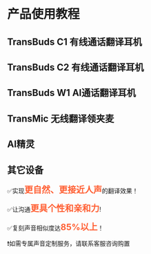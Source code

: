 # 产品使用教程

## TransBuds C1 有线通话翻译耳机

<DocCard :cards="[
  {
    title: '有线通话翻译耳机在android上使用',
    description: '',
    avatar: '/img/安卓_手机.png',
    path: '/readme/android-c1'
  },
  {
    title: '有线通话翻译耳机在windows上使用',
    description: '',
    avatar: '/img/电脑.png',
    path: '/readme/windows-c1'
  },
  {
    title: '有线通话翻译耳机在macOS上使用',
    description: '',
    avatar: '/img/苹果电脑.png',
    path: '/readme/macos-c1'
  }
]" />

## TransBuds C2 有线通话翻译耳机

<DocCard :cards="[
  {
    title: '有线通话翻译耳机在android上使用',
    description: '',
    avatar: '/img/安卓_手机.png',
    path: '/readme/android-c2'
  },
  {
    title: '有线通话翻译耳机在windows上使用',
    description: '',
    avatar: '/img/电脑.png',
    path: '/readme/windows-c2'
  },
  {
    title: '有线通话翻译耳机在macOS上使用',
    description: '',
    avatar: '/img/苹果电脑.png',
    path: '/readme/macos-c2'
  },
    {
    title: '有线通话翻译耳机在iOS上使用',
    description: '',
    avatar: '/img/iOS.png',
    path: '/readme/ios-c2'
  }
]" />

## TransBuds W1 Al通话翻译耳机

<DocCard :cards="[
  {
    title: 'Al通话翻译耳机在android上使用',
    description: '',
    avatar: '/img/安卓_手机.png',
    path: '/readme/android-w1'
  },
  {
    title: 'Al通话翻译耳机在windows上使用',
    description: '',
    avatar: '/img/电脑.png',
    path: '/readme/windows-w1'
  },
  {
    title: 'Al通话翻译耳机在macOS上使用',
    description: '',
    avatar: '/img/苹果电脑.png',
    path: '/readme/macos-w1'
  }
]" />

## TransMic 无线翻译领夹麦

<DocCard :cards="[
  {
    title: '无线翻译领夹麦在android上使用',
    description: '',
    avatar: '/img/安卓_手机.png',
    path: '/readme/android-m1'
  },
  {
    title: '无线翻译领夹麦在windows上使用',
    description: '',
    avatar: '/img/电脑.png',
    path: '/readme/windows-m1'
  },
  {
    title: '无线翻译领夹麦在macOS上使用',
    description: '',
    avatar: '/img/苹果电脑.png',
    path: '/readme/macos-m1'
  }
]" />

## AI精灵

<DocCard :cards="[
  {
    title: 'AI精灵在android上使用',
    description: '',
    avatar: '/img/安卓_手机.png',
    path: '/readme/android-d1'
  },
  {
    title: 'AI精灵在windows上使用',
    description: '',
    avatar: '/img/电脑.png',
    path: '/readme/windows-d1'
  },
  {
    title: 'AI精灵在macOS上使用',
    description: '',
    avatar: '/img/苹果电脑.png',
    path: '/readme/macos-d1'
  }
]" />

## 其它设备

<DocCard :cards="[
    {
    title: '苹果手机直播定制设备',
    description: '',
    avatar: '/img/定制设备.png',
    path: '/readme/iphone-custom'
  },
]" />

<!-- 声线定制广告弹窗提示 -->

<script setup>
import NotificationModal from '../../components/NotificationModal.vue'
</script>

<NotificationModal
  title="✨定制您的专属翻译声音"
  image="/public/weixin.png">

  <p>✅实现<span style="font-size: 20px; font-weight: bold; color:rgb(255, 95, 51);">更自然、更接近人声</span>的翻译效果！</p>
  <p>✅让沟通<span style="font-size: 20px; font-weight: bold; color:rgb(255, 95, 51);">更具个性和亲和力</span>!</p>
  <p>✅复刻声音相似度达<span style="font-size: 20px; font-weight: bold; color:rgb(255, 95, 51);">85%以上</span>！</p>
  <p>❗如需专属声音定制服务，请联系客服咨询购置</p>
</NotificationModal>
